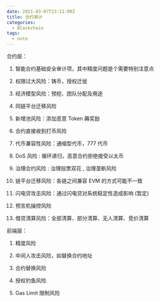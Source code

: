 ```yaml
---
date: 2021-03-07T23:11:00Z
title: 合约审计
categories:
  - Blockchain
tags:
  - note
---
```



合约层：

1. 智能合约基础安全审计项，其中精度问题是个需要特别注意点

2. 权限过大风险：铸币，授权迁徙

3. 经济模型风险：预挖、团队分配及用途

4. 同链平台迁移风险

5. 新增池风险：添加恶意 Token 薅奖励

6. 合约直接收到打币风险

7. 代币兼容性风险：通缩型代币，777 代币

8. DoS 风险 : 循环递归，恶意合约拒绝接受以太币

9. 治理合约风险 : 治理投票双花 , 治理垄断风险

10. 链平台迁移风险：各链之间兼容 EVM 的方式可能不一致

11. 闪电贷攻击风险：通过闪电贷对系统稳定性造成影响 (暂定)

12. 预言机操控风险

13. 借贷清算风险：全部清算、部分清算、无人清算、竞价清算

前端层：

1. 精度风险

2. 中间人攻击风险，如替换合约地址

3. 合约替换风险

4. 授权钓鱼风险

5. Gas Limit 限制风险